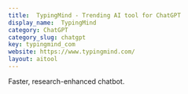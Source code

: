 ```yaml
---
title:  TypingMind - Trending AI tool for ChatGPT
display_name:  TypingMind
category: ChatGPT
category_slug: chatgpt
key: typingmind_com
website: https://www.typingmind.com/
layout: aitool
---
```


Faster, research-enhanced chatbot.
